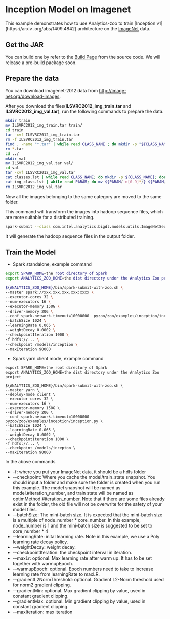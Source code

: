 # Inception Model on Imagenet
This example demonstrates how to use Analytics-zoo to train [Inception v1](https://arxiv
.org/abs/1409.4842) architecture on the [ImageNet](http://image-net.org/index) data.
## Get the JAR
You can build one by refer to the
[Build Page](https://analytics-zoo.github.io/master/#ScalaUserGuide/install/#download-analytics-zoo-source) from the source code. We
will release a pre-build package soon.

## Prepare the data
You can download imagenet-2012 data from <http://image-net.org/download-images>.
 
After you download the files(**ILSVRC2012_img_train.tar** and **ILSVRC2012_img_val.tar**), 
run the following commands to prepare the data.

```bash
mkdir train
mv ILSVRC2012_img_train.tar train/
cd train
tar -xvf ILSVRC2012_img_train.tar
rm -f ILSVRC2012_img_train.tar
find . -name "*.tar" | while read CLASS_NAME ; do mkdir -p "${CLASS_NAME%.tar}"; tar -xvf "${CLASS_NAME}" -C "${CLASS_NAME%.tar}"; done
rm *.tar
cd ../
mkdir val
mv ILSVRC2012_img_val.tar val/
cd val
tar -xvf ILSVRC2012_img_val.tar
cat classes.lst | while read CLASS_NAME; do mkdir -p ${CLASS_NAME}; done
cat img_class.lst | while read PARAM; do mv ${PARAM/ n[0-9]*/} ${PARAM/ILSVRC*JPEG /}; done
rm ILSVRC2012_img_val.tar
```

Now all the images belonging to the same category are moved to the same folder.

This command will transform the images into hadoop sequence files, which are 
more suitable for a distributed training.

```bash
spark-submit --class com.intel.analytics.bigdl.models.utils.ImageNetSeqFileGenerator bigdl-VERSION-jar-with-dependencies.jar -f imagenet_folder -o output_folder -p cores_number
```

It will generate the hadoop sequence files in the output folder.




## Train the Model
* Spark standalone, example command
```bash
export SPARK_HOME=the root directory of Spark
export ANALYTICS_ZOO_HOME=the dist directory under the Analytics Zoo project

${ANALYTICS_ZOO_HOME}/bin/spark-submit-with-zoo.sh \
--master spark://xxx.xxx.xxx.xxx:xxxx \  
--executor-cores 32 \  
--num-executors 16 \  
--executor-memory 150G \ 
--driver-memory 20G \ 
--conf spark.network.timeout=10000000  pyzoo/zoo/examples/inception/inception.py \ 
--batchSize 1024 \
--learningRate 0.065 \
--weightDecay 0.0002 \
--checkpointIteration 1000 \ 
-f hdfs://... \
--checkpoint /models/inception \ 
--maxIteration 90000
```

* Spark yarn client mode, example command
```
export SPARK_HOME=the root directory of Spark
export ANALYTICS_ZOO_HOME=the dist directory under the Analytics Zoo project

${ANALYTICS_ZOO_HOME}/bin/spark-submit-with-zoo.sh \
--master yarn \
--deploy-mode client \
--executor-cores 32 \
--num-executors 16 \ 
--executor-memory 150G \ 
--driver-memory 20G \ 
--conf spark.network.timeout=10000000  pyzoo/zoo/examples/inception/inception.py \ 
--batchSize 1024 \
--learningRate 0.065 \
--weightDecay 0.0002 \
--checkpointIteration 1000 \ 
-f hdfs://... \
--checkpoint /models/incepton \ 
--maxIteration 90000
```

In the above commands
* -f: where you put your ImageNet data, it should be a hdfs folder
* --checkpoint: Where you cache the model/train_state snapshot. You should input a folder and
make sure the folder is created when you run this example. The model snapshot will be named as
model.#iteration_number, and train state will be named as optimMethod.#iteration_number. Note that if
there are some files already exist in the folder, the old file will not be overwrite for the
safety of your model files.
* --batchSize: The mini-batch size. It is expected that the mini-batch size is a multiple of node_number *
core_number. In this example, node_number is 1 and the mini-batch size is suggested to be set to core_number * 4
* --learningRate: inital learning rate. Note in this example, we use a Poly learning rate decay
policy.
* --weightDecay: weight decay.
* --checkpointIteration: the checkpoint interval in iteration.
* --maxLr: optional. Max learning rate after warm up. It has to be set together with warmupEpoch.
* --warmupEpoch: optional. Epoch numbers need to take to increase learning rate from learningRate to maxLR.
* --gradientL2NormThreshold: optional. Gradient L2-Norm threshold used for norm2 gradient clipping.
* --gradientMin: optional. Max gradient clipping by value, used in constant gradient clipping.
* --gradientMax: optional. Min gradient clipping by value, used in constant gradient clipping.
* --maxIteration: max iteration
